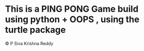 # This is a PING PONG Game build using python + OOPS , using the turtle package
&copy; P Siva Krishna Reddy 